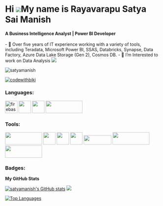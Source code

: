 
Hi ![](https://user-images.githubusercontent.com/18350557/176309783-0785949b-9127-417c-8b55-ab5a4333674e.gif)My name is Rayavarapu Satya Sai Manish
======================================================================================================================================
<h4>A  Business Intelligence Analyst | Power BI Developer</h4>
- 🔭 Over five years of IT experience working with a variety of tools, including Teradata, Microsoft Power BI, SSAS, Databricks, Synapse, Data Factory, Azure Data Lake Storage (Gen 2), Cosmos DB.
- 🌱 I’m Interested to work on Data Analysis
<a href="https://github.com/satyamanish" target="_blank" rel="noreferrer"><img
src="https://img.shields.io/github/followers/satyamanish?logo=github&style=for-the-badge&color=0891b2&labelColor=1c1917" /></a>
<p align="left"> <img src="https://komarev.com/ghpvc/?username=satyamanish&label=Profile%20views&color=0e75b6&style=flat" alt="satyamanish" /> </p>
<p align="left"> <a href="https://twitter.com/Manish_4897" target="blank"><img src="https://img.shields.io/twitter/follow/Manish_4897?logo=twitter&style=for-the-badge" alt="codewithbiki" /></a> </p>
<h3 align="left">Languages:</h3>
<p align="left">
    <a href="https://firebase.google.com/" target="_blank" rel="noreferrer"> <img src="https://cdn4.iconfinder.com/data/icons/logos-and-brands/512/267_Python_logo-512.png" alt="firebase" width="40" height="40" /></a>
    <a href="https://docs.oracle.com/en-us/iaas/mysql-database/doc/getting-started.html" target="_blank"><img src="https://www.freepnglogos.com/uploads/logo-mysql-png/logo-mysql-development-mysql-logo-code-icon-9.png" width=40 height=40/></a>
    <a href="[https://docs.oracle.com/en-us/iaas/mysql-database/doc/getting-started.html](https://www.postgresql.org/docs/)" target="_blank"><img src="https://cdn.iconscout.com/icon/free/png-256/free-postgresql-9-1175120.png" width=40 height=40/></a>
    <a href="[https://docs.oracle.com/en-us/iaas/mysql-database/doc/getting-started.html](https://www.postgresql.org/docs/)" target="_blank"><img src="https://upload.wikimedia.org/wikipedia/commons/1/10/Teradata_Logo.png" width=120 height=40/></a>
</p>

<h3 align="left">Tools:</h3>
<p align="left">
  <a target="_blank" href="#"><img width=120 height=40 src="https://www.pngmart.com/files/23/Power-Bi-Logo-PNG.png"/></a>
  <a target="_blank" href="#"><img width=40 height=40 src="https://seeklogo.com/images/J/jupyter-logo-A91705F539-seeklogo.com.png"/></a>
  <a target="_blank" href="#"><img width=40 height=40 src="https://i.pinimg.com/originals/de/64/d7/de64d743a8572ab912c1229ec7608249.png"/></a>
  <a target="_blank" href="#"><img width=40 height=40 src="https://img.stackshare.io/service/7096/809746be-0b96-4af0-aa2f-5d1aeaa82658.png"/></a>
  <a target="_blank" href="#"><img width=90 height=30 src="https://upload.wikimedia.org/wikipedia/commons/thumb/a/a8/Microsoft_Azure_Logo.svg/1024px-Microsoft_Azure_Logo.svg.png"/></a>
     <a href="https://cloud.google.com/docs/" target="_blank"><img src="https://upload.wikimedia.org/wikipedia/commons/thumb/4/4c/Looker.svg/1280px-Looker.svg.png" width=120 height=40/></a>
     <a href="https://help.qlik.com/en-US/qlikview/May2024/Subsystems/QMC/Content/QV_QMC/QMC_Documents.htm" target="_blank"><img src="https://upload.wikimedia.org/wikipedia/commons/thumb/3/32/Qlik_Logo.svg/2560px-Qlik_Logo.svg.png" width=120 height=40/></a>
</p>


 
<h3 align="left">Badges:</h3>

<b>My GitHub Stats</b>

<a href="http://www.github.com/satyamanish"><img src="https://github-readme-stats.vercel.app/api?username=satyamanish&show_icons=true&hide=&count_private=true&title_color=22c55e&text_color=ffffff&icon_color=0891b2&bg_color=1c1917&hide_border=true&show_icons=true" alt="satyamanish's GitHub stats"
    /></a>
<a href="http://www.github.com/satyamanish"><img src="https://github-readme-streak-stats.herokuapp.com/?user=satyamanish&stroke=ffffff&background=1c1917&ring=22c55e&fire=22c55e&currStreakNum=ffffff&currStreakLabel=22c55e&sideNums=ffffff&sideLabels=ffffff&dates=ffffff&hide_border=true" /></a>

<a href="https://github.com/satyamanish" align="left"><img src="https://github-readme-stats.vercel.app/api/top-langs/?username=satyamanish&langs_count=10&title_color=22c55e&text_color=ffffff&icon_color=0891b2&bg_color=1c1917&hide_border=true&locale=en&custom_title=Top%20%Languages" alt="Top Languages" /></a>
